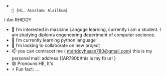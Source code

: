 -                                                                                                       👋 {Hi, Assalamu Alailkum}
I Am RHIDOY
- 👀 I’m interested in  masicine Languge learning, currently i am a student. I am studying diploma engeneering depertment of computer secience.
- 🌱 I’m currently learning python language
- 💞️ I’m looking to collaborate on new project
- 📫 you can contracet me ( mdridoyhasan780@gmail.com) this is my personal maill address.{(AR780b)this is my fb url }
- 😄 Pronouns:HE, It's
- ⚡ Fun fact: ...

<!---
Rhidoy66/Rhidoy66 is a ✨ special ✨ repository because its `README.md` (this file) appears on your GitHub profile.
You can click the Preview link to take a look at your changes.
--->
